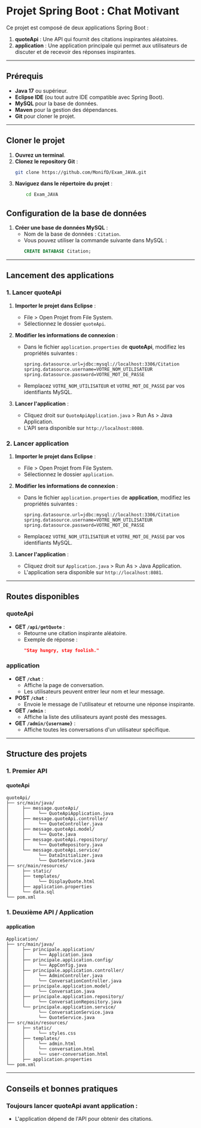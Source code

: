 ﻿# Projet Spring Boot : Chat Motivant

Ce projet est composé de deux applications Spring Boot :
1. **quoteApi** : Une API qui fournit des citations inspirantes aléatoires.
2. **application** : Une application principale qui permet aux utilisateurs de discuter et de recevoir des réponses inspirantes.

---

## **Prérequis**

- **Java 17** ou supérieur.
- **Eclipse IDE** (ou tout autre IDE compatible avec Spring Boot).
- **MySQL** pour la base de données.
- **Maven** pour la gestion des dépendances.
- **Git** pour cloner le projet.

---

## **Cloner le projet**

1. **Ouvrez un terminal**.
2. **Clonez le repository Git** :
   ```bash
   git clone https://github.com/MonifD/Exam_JAVA.git
    ```
3. **Naviguez dans le répertoire du projet** :
    ```bash
        cd Exam_JAVA
    ```
## **Configuration de la base de données**

1. **Créer une base de données MySQL** :
   - Nom de la base de données : `Citation`.
   - Vous pouvez utiliser la commande suivante dans MySQL :
     ```sql
     CREATE DATABASE Citation;
     ```
---

## **Lancement des applications**

### **1. Lancer quoteApi**

1. **Importer le projet dans Eclipse** :
   - File > Open Projet from File System.
   - Sélectionnez le dossier `quoteApi`.
   
2. **Modifier les informations de connexion** :
   - Dans le fichier `application.properties` de **quoteApi**, modifiez les propriétés suivantes :
     ```properties
     spring.datasource.url=jdbc:mysql://localhost:3306/Citation
     spring.datasource.username=VOTRE_NOM_UTILISATEUR
     spring.datasource.password=VOTRE_MOT_DE_PASSE
     ```
   - Remplacez `VOTRE_NOM_UTILISATEUR` et `VOTRE_MOT_DE_PASSE` par vos identifiants MySQL.

3. **Lancer l'application** :
   - Cliquez droit sur `QuoteApiApplication.java` > Run As > Java Application.
   - L'API sera disponible sur `http://localhost:8080`.

### **2. Lancer application**

1. **Importer le projet dans Eclipse** :
   - File > Open Projet from File System.
   - Sélectionnez le dossier `application`.
   
2. **Modifier les informations de connexion** :
   - Dans le fichier `application.properties` de **application**, modifiez les propriétés suivantes :
     ```properties
     spring.datasource.url=jdbc:mysql://localhost:3306/Citation
     spring.datasource.username=VOTRE_NOM_UTILISATEUR
     spring.datasource.password=VOTRE_MOT_DE_PASSE
     ```
   - Remplacez `VOTRE_NOM_UTILISATEUR` et `VOTRE_MOT_DE_PASSE` par vos identifiants MySQL.

3. **Lancer l'application** :
   - Cliquez droit sur `Application.java` > Run As > Java Application.
   - L'application sera disponible sur `http://localhost:8081`.
   
---

## **Routes disponibles**

### **quoteApi**
- **GET `/api/getQuote`** :
  - Retourne une citation inspirante aléatoire.
  - Exemple de réponse :
    ```json
    "Stay hungry, stay foolish."
    ```

### **application**
- **GET `/chat`** :
  - Affiche la page de conversation.
  - Les utilisateurs peuvent entrer leur nom et leur message.
- **POST `/chat`** :
  - Envoie le message de l'utilisateur et retourne une réponse inspirante.
- **GET `/admin`** :
  - Affiche la liste des utilisateurs ayant posté des messages.
- **GET `/admin/{username}`** :
  - Affiche toutes les conversations d'un utilisateur spécifique.

---

## **Structure des projets**

### **1. Premier API**
#### **quoteApi**
```
quoteApi/
├── src/main/java/
│     ├── message.quoteApi/
│     │     └── QuoteApiApplication.java
│     ├── message.quoteApi.controller/
│     │     └── QuoteController.java
│     ├── message.quoteApi.model/
│     │     └── Quote.java
│     ├── message.quoteApi.repository/
│     │     └── QuoteRepository.java
│     └── message.quoteApi.service/
│           └── DataInitializer.java
│           └── QuoteService.java
├── src/main/resources/
│     ├── static/
│     ├── templates/
│     │     └── DisplayQuote.html
│     ├── application.properties
│     └── data.sql
└── pom.xml
```

### **1. Deuxième API / Application**
#### **application**
```
Application/
├── src/main/java/
│     ├── principale.application/
│     │     └── Application.java
│     ├── principale.application.config/
│     │     └── AppConfig.java
│     ├── principale.application.controller/
│     │     └── AdminController.java
│     │     └── ConversationController.java
│     ├── principale.application.model/
│     │     └── Conversation.java
│     ├── principale.application.repository/
│     │     └── ConversationRepository.java
│     └── principale.application.service/
│           └── ConversationService.java
│           └── QuoteService.java
├── src/main/resources/
│     ├── static/
│     │     └── styles.css
│     ├── templates/
│     │     └── admin.html
│     │     └── conversation.html
│     │     └── user-conversation.html
│     ├── application.properties
└── pom.xml
```


---

## **Conseils et bonnes pratiques**

### Toujours lancer quoteApi avant application :

- L'application dépend de l'API pour obtenir des citations.

